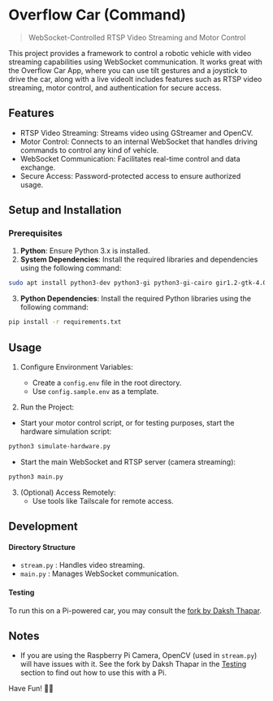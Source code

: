 # Overflow Car (Command)

> WebSocket-Controlled RTSP Video Streaming and Motor Control

This project provides a framework to control a robotic vehicle with video streaming capabilities using WebSocket communication. It works great with the Overflow Car App, where you can use tilt gestures and a joystick to drive the car, along with a live videoIt includes features such as RTSP video streaming, motor control, and authentication for secure access.

## Features

- RTSP Video Streaming: Streams video using GStreamer and OpenCV.
- Motor Control: Connects to an internal WebSocket that handles driving commands to control any kind of vehicle.
- WebSocket Communication: Facilitates real-time control and data exchange.
- Secure Access: Password-protected access to ensure authorized usage.

## Setup and Installation

### Prerequisites

1. **Python**: Ensure Python 3.x is installed.
2. **System Dependencies**: Install the required libraries and dependencies using the following command:

```bash
sudo apt install python3-dev python3-gi python3-gi-cairo gir1.2-gtk-4.0 libcairo2-dev libgirepository1.0-dev libgstreamer1.0-0 gstreamer1.0-plugins-base gstreamer1.0-plugins-good gstreamer1.0-plugins-bad gstreamer1.0-plugins-ugly gstreamer1.0-libav gstreamer1.0-tools gstreamer1.0-x gstreamer1.0-alsa gstreamer1.0-gl gstreamer1.0-gtk3 gstreamer1.0-qt5 gstreamer1.0-pulseaudio libglib2.0-dev libgstrtspserver-1.0-dev gstreamer1.0-rtsp
```
3. **Python Dependencies**: Install the required Python libraries using the following command:

```bash
pip install -r requirements.txt
```

## Usage

1. Configure Environment Variables:

   - Create a `config.env` file in the root directory.
   - Use `config.sample.env` as a template.

2. Run the Project:

- Start your motor control script, or for testing purposes, start the hardware simulation script:

```bash
python3 simulate-hardware.py
```

- Start the main WebSocket and RTSP server (camera streaming):

```bash
python3 main.py
```

3. (Optional) Access Remotely:
   - Use tools like Tailscale for remote access.

## Development

#### Directory Structure

- `stream.py` : Handles video streaming.
- `main.py` : Manages WebSocket communication.

#### Testing

To run this on a Pi-powered car, you may consult the [fork by Daksh Thapar](https://github.com/DakshRocks21/overflow-car-command/tree/main).

## Notes

- If you are using the Raspberry Pi Camera, OpenCV (used in `stream.py`) will have issues with it. See the fork by Daksh Thapar in the [Testing](#testing) section to find out how to use this with a Pi.

Have Fun! 🚗💨
